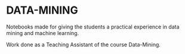 # DATA-MINING

Notebooks made for giving the students a practical experience in data mining and machine learning.

Work done as a Teaching Assistant of the course Data-Mining.
